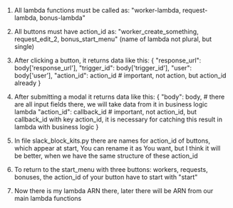 1) All lambda functions must be called as: "worker-lambda, request-lambda, bonus-lambda"
2) All buttons must have action_id as: "worker_create_something, request_edit_2, bonus_start_menu" (name of lambda not plural, but single)
3) After clicking a button, it returns data like this:
    {
        "response_url": body['response_url'],
        "trigger_id": body['trigger_id'],
        "user": body['user'],
        "action_id": action_id #  important, not action, but action_id already
    }
   
4) After submitting a modal it returns data like this:
    {
        "body": body, #  there are all input fields there, we will take data from it in business logic lambda
        "action_id": callback_id #  important, not action_id, but callback_id with key action_id, it is necessary for catching this result in lambda with business logic
    }
   
5) In file slack_block_kits.py there are names for action_id of buttons, which appear at start, You can rename it as You want, but I think it will be better, when we have the same structure of these action_id
6) To return to the start_menu with three buttons: workers, requests, bonuses, the action_id of your button have to start with "start"
7) Now there is my lambda ARN there, later there will be ARN from our main lambda functions
